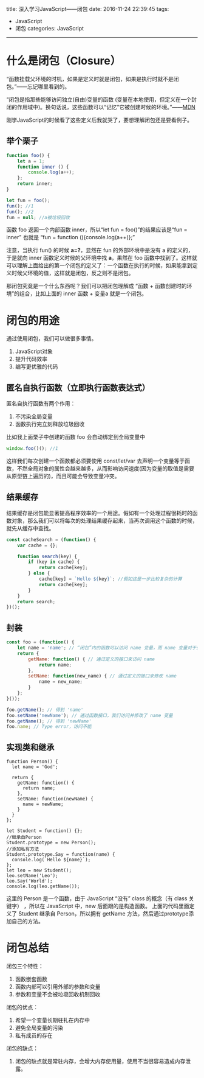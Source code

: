 title: 深入学习JavaScript——闭包
date: 2016-11-24 22:39:45
tags:
- JavaScript
- 闭包
categories: JavaScript
---
# 什么是闭包（Closure）

“函数挂载父环境的时机，如果是定义时就是闭包，如果是执行时就不是闭包。”——忘记哪里看到的。

“闭包是指那些能够访问独立(自由)变量的函数 (变量在本地使用，但定义在一个封闭的作用域中)。换句话说，这些函数可以“记忆”它被创建时候的环境。”——[MDN](https://developer.mozilla.org/cn/docs/Web/JavaScript/Closures)

刚学JavaScript的时候看了这些定义后我就哭了，要想理解闭包还是要看例子。
<!-- more -->

## 举个栗子

```javascript
function foo() {
    let a = 1;
    function inner () {
        console.log(a++);
    };
    return inner;
}

let fun = foo();
fun(); //1
fun(); //2
fun = null; //a被垃圾回收
```

函数 foo 返回一个内部函数 inner，所以“let fun = foo()”的结果应该是“fun = inner” 也就是 “fun = function (){console.log(a++)};”

注意，当执行 fun() 的时候 **a=?**，显然在 fun 的外部环境中是没有 a 的定义的，于是就向 inner 函数定义时候的父环境中找 **a**，果然在 foo 函数中找到了。这样就可以理解上面给出的第一个闭包的定义了：一个函数在执行的时候，如果能拿到定义时候父环境的值，这样就是闭包，反之则不是闭包。

那闭包究竟是一个什么东西呢？我们可以把闭包理解成 “函数 + 函数创建时的环境”的组合，比如上面的 inner 函数 + 变量a 就是一个闭包。

# 闭包的用途

通过使用闭包，我们可以做很多事情。

1. JavaScript对象
2. 提升代码效率
2. 编写更优雅的代码

## 匿名自执行函数（立即执行函数表达式）

匿名自执行函数有两个作用：
1. 不污染全局变量
2. 函数执行完立刻释放垃圾回收

比如我上面栗子中创建的函数 foo 会自动绑定到全局变量中

```javascript
window.foo()(); //1
```

这样我们每次创建一个函数都必须要使用 const/let/var 去声明一个变量等于函数，不然全局对象的属性会越来越多，从而影响访问速度(因为变量的取值是需要从原型链上遍历的)，而且可能会导致变量冲突。

## 结果缓存

结果缓存是闭包能显著提高程序效率的一个用途。假如有一个处理过程很耗时的函数对象，那么我们可以将每次的处理结果缓存起来，当再次调用这个函数的时候，就先从缓存中查找。

```javascript
const cacheSearch = (function() {
    var cache = {};

    function search(key) {
        if (key in cache) {
            return cache[key];
        } else {
            cache[key] = `Hello ${key}`; //假如这是一步比较复杂的计算
            return cache[key];
        }
    }
    return search;
})();

```

## 封装

```javascript
const foo = (function() {
    let name = 'name'; // “闭包”内的函数可以访问 name 变量，而 name 变量对于外部却是隐藏的
    return {
        getName: function() { // 通过定义的接口来访问 name
            return name;
        },
        setName: function(new_name) { // 通过定义的接口来修改 name
            name = new_name;
        }
    };
}());

foo.getName(); // 得到 'name'
foo.setName('newName'); // 通过函数接口，我们访问并修改了 name 变量
foo.getName(); // 得到 'newName'
foo.name; // Type error，访问不能
```

## 实现类和继承
```
function Person() {
  let name = 'God';

  return {
    getName: function() {
      return name;
    },
    setName: function(newName) {
      name = newName;
    }
  }
};

let Student = function() {};
//继承自Person
Student.prototype = new Person();
//添加私有方法
Student.prototype.Say = function(name) {
  console.log(`Hello ${name}`);
};
let leo = new Student();
leo.setName('Leo');
leo.Say('World');
console.log(leo.getName());
```

这里的 Person 是一个函数，由于 JavaScript “没有” class 的概念（有 class 关键字）
，所以在 JavaScript 中，new 后面跟的是构造函数。
上面的代码里面定义了 Student 继承自 Person，所以拥有 getName 方法，然后通过prototype添加自己的方法。

# 闭包总结

闭包三个特性：
1. 函数嵌套函数
2. 函数内部可以引用外部的参数和变量
3. 参数和变量不会被垃圾回收机制回收


闭包的优点：
1. 希望一个变量长期驻扎在内存中
2. 避免全局变量的污染
3. 私有成员的存在


闭包的缺点：
1. 闭包的缺点就是常驻内存，会增大内存使用量，使用不当很容易造成内存泄露。
